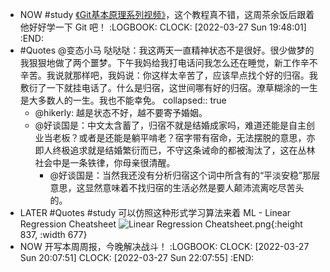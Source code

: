 - NOW #study [《Git基本原理系列视频》](https://space.bilibili.com/364122352/channel/collectiondetail?sid=290009)，这个教程真不错，这周茶余饭后跟着他好好学一下 Git 吧！
  :LOGBOOK:
  CLOCK: [2022-03-27 Sun 19:48:01]
  :END:
- #Quotes @变态小马 哒哒哒：我这两天一直精神状态不是很好。很少做梦的我狠狠地做了两个噩梦。下午我妈给我打电话问我怎么还在睡觉，新工作辛不辛苦。我说就那样吧，我妈说：你这样太辛苦了，应该早点找个好的归宿。我敷衍了一下就挂电话了。什么是归宿，这世间哪有好的归宿。潦草糊涂的一生是大多数人的一生。我也不能幸免。
  collapsed:: true
	- @hikerly: 越是状态不好，越不要寄予婚姻。
	- @好谈国是：中文太含蓄了，归宿不就是结婚成家吗，难道还能是自主创业当老板？或者是还能是躺平啃老？宿字带有宿命，无法摆脱的意思，亦即人终极追求就是结婚繁衍而已，不守这条诫命的都被淘汰了，这在丛林社会中是一条铁律，你母亲很清醒。
		- @好谈国是：当然我还没有分析归宿这个词中所含有的“平淡安稳”那层意思，这显然意味着不找归宿的生活必然是要人颠沛流离吃尽苦头的。
- LATER #Quotes #study 可以仿照这种形式学习算法来着 ML - Linear Regression Cheatsheet ![Linear Regression Cheatsheet.png](../assets/image_1648382293684_0.png){:height 837, :width 677}
- NOW 开写本周周报，今晚解决战斗！
  :LOGBOOK:
  CLOCK: [2022-03-27 Sun 20:07:51]
  CLOCK: [2022-03-27 Sun 22:07:55]
  :END: